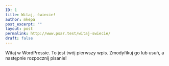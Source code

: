 ```yaml
---
ID: 1
title: Witaj, świecie!
author: mkepa
post_excerpt: ""
layout: post
permalink: http://www.psar.test/witaj-swiecie/
draft: false
---
```

Witaj w WordPressie. To jest twój pierwszy wpis. Zmodyfikuj go lub usuń, a następnie rozpocznij pisanie!